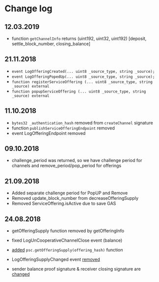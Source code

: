 # Change log

## 12.03.2019

- function `getChannelInfo` returns (uint192, uint32, uint192) \[deposit, settle_block_number, closing_balance\]

## 21.11.2018

- `event LogOfferingCreated(... uint8 _source_type, string _source);`
- `event LogOfferingPopedUp(... uint8 _source_type, string _source);`
- `function registerServiceOffering (... uint8 _source_type, string _source) external`
- `function popupServiceOffering (... uint8 _source_type, string _source) external`

## 11.10.2018

- `bytes32 _authentication_hash` removed from `createChannel` signature
- function `publishServiceOfferingEndpoint` removed
- event LogOfferingEndpoint removed

## 09.10.2018

- challenge_period was returned, so we have challenge period for channels and remove_period/pop_period for offerings

## 21.09.2018

- Added separate challenge period for PopUP and Remove
- Removed update_block_number from decreaseOfferingSupply
- Removed ServiceOffering.isActive due to save GAS

## 24.08.2018

- getOfferingSupply function removed by getOfferingInfo

- fixed LogUnCooperativeChannelClose event (balance)
- [added](https://github.com/Privatix/dapp-smart-contract/commit/a2b4d9ea9d9735f683dff377a9731037886ff696) `psc.getOfferingSupply(offering_hash)` function
- LogOfferingSupplyChanged event [removed](https://github.com/Privatix/dapp-smart-contract/commit/d557c642359c6ec4cd90132674661b5e00435735)
- sender balance proof signature & receiver closing signature are [changed](https://github.com/Privatix/dapp-smart-contract/commit/b388e015abb40c67aa866ed9024456e14879e9f3)
